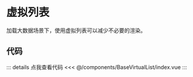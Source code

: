 <script setup lang="ts">
    import Example from './components/example.vue'
</script>

# 虚拟列表

加载大数据场景下，使用虚拟列表可以减少不必要的渲染。

<!-- 示例代码 -->
<Example />

## 代码

::: details 点我查看代码
<<< @/components/BaseVirtualList/index.vue
:::
